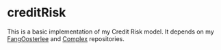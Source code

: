 # creditRisk
This is a basic implementation of my Credit Risk model.  It depends on my <a href="https://github.com/phillyfan1138/FangOostserlee">FangOosterlee</a> and <a href="https://github.com/phillyfan1138/Complex">Complex</a> repositories.
